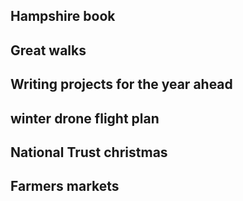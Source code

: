## Hampshire book

## Great walks

## Writing projects for the year ahead

## winter drone flight plan

## National Trust christmas

## Farmers markets 